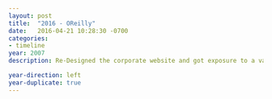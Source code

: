 ```yaml
---
layout: post
title:  "2016 - OReilly"
date:   2016-04-21 10:28:30 -0700
categories:
- timeline
year: 2007
description: Re-Designed the corporate website and got exposure to a variety of content management systems.

year-direction: left
year-duplicate: true
---
```

